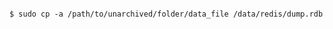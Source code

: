 <!-- usedin: [ _includes/_inlines/AddIns/common/database-backups/database-backups_note-v1.md] -->

```

$ sudo cp -a /path/to/unarchived/folder/data_file /data/redis/dump.rdb

```
